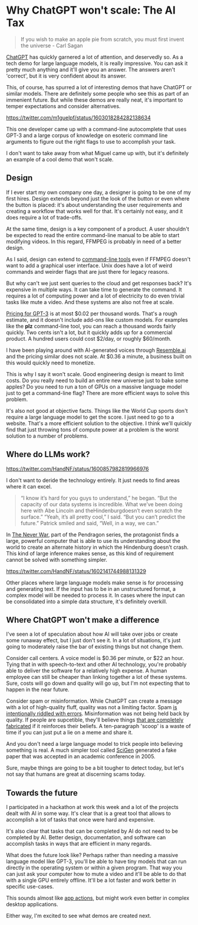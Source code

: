 <!--
Also: Bird SQL: https://twitter.com/perplexity_ai/status/1603441221753372673
-->
# Why ChatGPT won't scale: The AI Tax

> If you wish to make an apple pie from scratch, you must first invent the universe - Carl Sagan

[ChatGPT](https://www.theverge.com/23488017/openai-chatbot-chatgpt-ai-examples-web-demo) has quickly garnered a lot of attention, and deservedly so. As a tech demo for large language models, it is really impressive. You can ask it pretty much anything and it'll give you an answer. The answers aren't 'correct', but it is very confident about its answer.

This, of course, has spurred a lot of interesting demos that have ChatGPT or similar models. There are definitely some people who see this as part of an immenient future. But while these demos are really neat, it's important to temper expectations and consider alternatives.

https://twitter.com/m1guelpf/status/1603018284282138634

This one developer came up with a command-line autocomplete that uses GPT-3 and a large corpus of knowledge on esoteric command line arguments to figure out the right flags to use to accomplish your task.

I don't want to take away from what Miguel came up with, but it's definitely an example of a cool demo that won't scale.

## Design

If I ever start my own company one day, a designer is going to be one of my first hires. Design extends beyond just the look of the button or even where the button is placed: it's about understanding the user requirements and creating a workflow that works well for that. It's certainly not easy, and it does require a lot of trade-offs.

At the same time, design is a key component of a product. A user shouldn't be expected to read the entire command-line manual to be able to start modifying videos. In this regard, FFMPEG is probably in need of a better design.

As I said, design can extend to [command-line tools](https://clig.dev/) even if FFMPEG doesn't want to add a graphical user interface. Unix does have a lot of weird commands and weirder flags that are just there for legacy reasons.

But why can't we just sent queries to the cloud and get responses back? It's expensive in multiple ways. It can take time to generate the command. It requires a lot of computing power and a lot of electricity to do even trivial tasks like mute a video. And these systems are also not free at scale.

[Pricing for GPT-3](https://openai.com/api/pricing/) is at most $0.02 per thousand words. That's a rough estimate, and it doesn't include add-ons like custom models. For examples like the **plz** command-line tool, you can reach a thousand words fairly quickly. Two cents isn't a lot, but it quickly adds up for a commercial product. A hundred users could cost $2/day, or roughly $60/month.

I have been playing around with AI-generated voices through [Resemble.ai](https://www.resemble.ai/pricing/) and the pricing similar does not scale. At $0.36 a minute, a business built on this would quickly need to monetize.

This is why I say it won't scale. Good engineering design is meant to limit costs. Do you really need to build an entire new universe just to bake some apples? Do you need to run a ton of GPUs on a massive language model just to get a command-line flag? There are more efficient ways to solve this problem.

<!-- TODO Add screenshot -->

It's also not good at objective facts. Things like the World Cup sports don't require a large language model to get the score. I just need to go to a website. That's a more efficient solution to the objective. I think we'll quickly find that just throwing tons of compute power at a problem is the worst solution to a number of problems.

## Where do LLMs work?

https://twitter.com/HandNF/status/1600857982819966976

I don't want to deride the technology entirely. It just needs to find areas where it can excel.

> “I know it’s hard for you guys to understand,” he began. “But the capacity of our data systems is incredible. What we’ve been doing here with Abe Lincoln and theHindenburgdoesn’t even scratch the surface.”
> “Yeah, it’s all pretty cool,” I said. “But you can’t predict the future.”
> Patrick smiled and said, “Well, in a way, we can.”

In [The Never War](https://en.wikipedia.org/wiki/The_Never_War), part of the Pendragon series, the protagonist finds a large, powerful computer that is able to use its understanding about the world to create an alternate history in which the Hindenburg doesn't crash. This kind of large inference makes sense, as this kind of requirement cannot be solved with something simpler.

https://twitter.com/HandNF/status/1602141744988131329

Other places where large language models make sense is for processing and generating text. If the input has to be in an unstructured format, a complex model will be needed to process it. In cases where the input can be consolidated into a simple data structure, it's definitely overkill.

## Where ChatGPT won't make a difference

I've seen a lot of speculation about how AI will take over jobs or create some runaway effect, but I just don't see it. In a lot of situations, it's just going to moderately raise the bar of existing things but not change them.

Consider call centers. A voice model is $0.36 per minute, or $22 an hour. Tying that in with speech-to-text and other AI technology, you're probably able to deliver the software for a relatively high expense. A human employee can still be cheaper than linking together a lot of these systems. Sure, costs will go down and quality will go up, but I'm not expecting that to happen in the near future.

Consider spam or misinformation. While ChatGPT can create a message with a lot of high-quality fluff, quality was not a limiting factor. Spam [is intentionally riddled with errors](https://josephsteinberg.com/why-scammers-make-spelling-and-grammar-mistakes/). Misinformation was not being held back by quality. If people are supcetible, they'll believe things [that are completely fabricated](https://www.snopes.com/tag/joe-biden/) if it reinforces their beliefs. A ten-paragraph 'scoop' is a waste of time if you can just put a lie on a meme and share it.

And you don't need a large language model to trick people into believing something is real. A much simpler tool called [SciGen](https://en.wikipedia.org/wiki/SCIgen) generated a fake paper that was accepted in an academic conference in 2005.

Sure, maybe things are going to be a bit tougher to detect today, but let's not say that humans are great at discerning scams today.

<!-- Call centers. Spam. IEEE -->

## Towards the future

I participated in a hackathon at work this week and a lot of the projects dealt with AI in some way. It's clear that is a great tool that allows to accomplish a lot of tasks that once were hard and expensive.

It's also clear that tasks that can be completed by AI do not need to be completed by AI. Better design, documentation, and software can accomplish tasks in ways that are efficient in many regards.

What does the future look like? Perhaps rather than needing a massive language model like GPT-3, you'll be able to have tiny models that can run directly in the operating system or within a given program. That way you can just ask your computer how to mute a video and it'll be able to do that with a single GPU entirely offline. It'll be a lot faster and work better in specific use-cases.

This sounds almost like [app actions](https://developers.google.com/assistant/app), but might work even better in complex desktop applications.

Either way, I'm excited to see what demos are created next.

<!-- Workplace hackathon, tiny models -->

<!--
- Objective
- Resemble.ai
- Design
- Humor
- Pendragon & Sci-Fi
- Work hackathon
- Tiny offline models
- Resemble v call centers
-->
